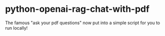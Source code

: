 # python-openai-rag-chat-with-pdf
The famous "ask your pdf questions" now put into a simple script for you to run locally! 
